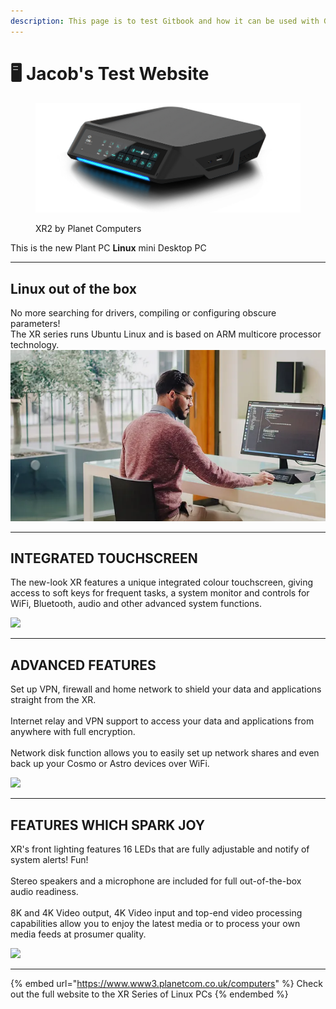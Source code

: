 ```yaml
---
description: This page is to test Gitbook and how it can be used with Github
---
```


# 🖥 Jacob's Test Website

<figure><img src=".gitbook/assets/PlanetPC-XR-GlowBlue+Shadow-ClearBG.webp" alt=""><figcaption><p>XR2 by Planet Computers</p></figcaption></figure>

This is the new Plant PC **Linux** mini Desktop PC



***

## Linux out of the box

No more searching for drivers, compiling or configuring obscure parameters!\
The XR series runs Ubuntu Linux and is based on ARM multicore processor technology. <img src=".gitbook/assets/XR_PPC-7-WEB.webp" alt="" data-size="original">



***

## INTEGRATED TOUCHSCREEN

The new-look XR features a unique integrated colour touchscreen, giving access to soft keys for frequent tasks, a system monitor and controls for WiFi, Bluetooth, audio and other advanced system functions.

&#x20;![](.gitbook/assets/XR\_PPC-22-WEB.webp)



***

## ADVANCED FEATURES

Set up VPN, firewall and home network to shield your data and applications straight from the XR.\
\
Internet relay and VPN support to access your data and applications from anywhere with full encryption.\
\
Network disk function allows you to easily set up network shares and even back up your Cosmo or Astro devices over WiFi.

![](.gitbook/assets/XR\_PPC-18-WEB.webp)



***

## FEATURES WHICH SPARK JOY

XR's front lighting features 16 LEDs that are fully adjustable and notify of system alerts! Fun!\
\
Stereo speakers and a microphone are included for full out-of-the-box audio readiness.\
\
8K and 4K Video output, 4K Video input and top-end video processing capabilities allow you to enjoy the latest media or to process your own media feeds at prosumer quality.

![](.gitbook/assets/ce2ef2\_be3be8fa21f343babe13da1ea214956f\~mv2.gif)



***



{% embed url="https://www.www3.planetcom.co.uk/computers" %}
Check out the full website to the XR Series of Linux PCs
{% endembed %}
